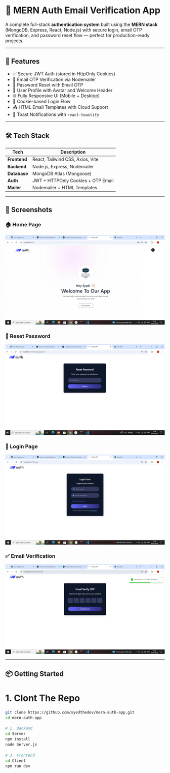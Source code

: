 # 🔐 MERN Auth Email Verification App

A complete full-stack **authentication system** built using the **MERN stack** (MongoDB, Express, React, Node.js) with secure login, email OTP verification, and password reset flow — perfect for production-ready projects.

---

## 🚀 Features

- ✅ Secure JWT Auth (stored in HttpOnly Cookies)
- 📩 Email OTP Verification via Nodemailer
- 🔐 Password Reset with Email OTP
- 👤 User Profile with Avatar and Welcome Header
- 🌐 Fully Responsive UI (Mobile + Desktop)
- 🍪 Cookie-based Login Flow
- 📤 HTML Email Templates with Cloud Support
- 🔔 Toast Notifications with `react-toastify`

---

## 🛠️ Tech Stack

| Tech        | Description                        |
|-------------|------------------------------------|
| **Frontend**| React, Tailwind CSS, Axios, Vite   |
| **Backend** | Node.js, Express, Nodemailer       |
| **Database**| MongoDB Atlas (Mongoose)           |
| **Auth**    | JWT + HTTPOnly Cookies + OTP Email |
| **Mailer**  | Nodemailer + HTML Templates        |

---

## 📸 Screenshots

### 🏠 Home Page
![Home](Client/public/Home.PNG)

### 🔐 Reset Password
![Reset Password](Client/public/Forgot-Password.PNG)

### 🔑 Login Page
![Login](Client/public/Login.PNG)

### ✅ Email Verification
![Email Verify](Client/public/Email-Verify.PNG)

---

## 📦 Getting Started

# 1. Clont The Repo
```bash
git clone https://github.com/syedthedev/mern-auth-app.git
cd mern-auth-app

# 2. Backend
cd Server
npm install
node Server.js

# 3. Frontend
cd Client
npm run dev
